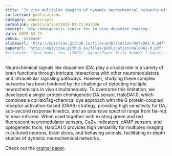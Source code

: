 ```yaml
---
title: "In vivo multiplex imaging of dynamic neurochemical networks with designed far-red dopamine sensors"
collection: publications
category: manuscripts
permalink: /publication/2025-03-21-HaloDA
excerpt: 'New chemigenetic sensor for in vivo dopamine imaging.'
date: 2025-03-21
venue: 'Science'
slidesurl: 'http://epivitae.github.io/files/publication/HaloDA1.0.pdf'
paperurl: 'http://epivitae.github.io/files/publication/HaloDA1.0.pdf'
#citation: 'Your Name, You. (2009). &quot;Paper Title Number 1.&quot; <i>Journal 1</i>. 1(1).'
---
```


Neurochemical signals like dopamine (DA) play a crucial role in a variety of brain functions through intricate interactions with other neuromodulators and intracellular signaling pathways. However, studying these complex networks has been hindered by the challenge of detecting multiple neurochemicals in vivo simultaneously. To overcome this limitation, we developed a single-protein chemigenetic DA sensor, HaloDA1.0, which combines a cpHaloTag-chemical dye approach with the G protein-coupled receptor activation-based (GRAB) strategy, providing high sensitivity for DA, sub-second response kinetics, and an extensive spectral range from far-red to near-infrared. When used together with existing green and red fluorescent neuromodulator sensors, Ca2+ indicators, cAMP sensors, and optogenetic tools, HaloDA1.0 provides high versatility for multiplex imaging in cultured neurons, brain slices, and behaving animals, facilitating in-depth studies of dynamic neurochemical networks.

Check out the [orginal paper](https://www.biorxiv.org/content/10.1101/2024.12.22.629999v1.abstract).

